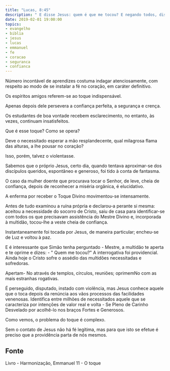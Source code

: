 ```yaml
---
title: "Lucas, 8:45"
description: " E disse Jesus: quem é que me tocou? E negando todos, disse Pedro e os que estavam Com ele: - Mestre, a multidão te aperta e te Oprime e dizes - Quem é que me tocou?".
date: 2019-02-01 19:00:00
topics: 
- evangelho
- biblia
- jesus
- lucas
- emmanuel
- fe
- coracao
- seguranca
- confianca
---
```


Número incontável de aprendizes costuma indagar atenciosamente, com respeito ao
modo de se instalar a fé no coração, em caráter definitivo.

Os espíritos amigos referem-se ao toque indispensável.

Apenas depois dele persevera a confiança perfeita, a segurança e
crença.

Os estudantes de boa vontade recebem esclarecimento, no
entanto, às vezes, continuam insatisfeitos.

Que é esse toque? Como se opera?

Deve o necessitado esperar a mão resplandecente, qual
milagrosa flama das alturas, a lhe pousar no coração?

Isso, porém, talvez o violentasse.

Sabemos que o próprio Jesus, certo dia, quando tentava
aproximar-se dos discípulos queridos, espontâneo e generoso, foi tido
à conta de fantasma.

O caso da mulher doente que procurava tocar o Senhor, de leve,
cheia de confiança, depois de reconhecer a miséria orgânica, é
elucidativo.

A enferma por receber o Toque Divino movimentou-se
intensamente.

Antes de tudo examinou a ruína própria e declarou-a perante si
mesma: aceitou a necessidade do socorro de Cristo, saiu de casa para
identificar-se com todos os que precisavam assistência do Mestre
Divino e, incorporada à multidão, tocou-lhe a veste cheia de
confiança.

Instantaneamente foi tocada por Jesus, de maneira particular;
encheu-se de Luz e voltou à paz.

E é interessante que Simão tenha perguntado - Mestre, a
multidão te aperta e te oprime e dizes: - " Quem me tocou?"
A interrogativa foi providencial. Ainda hoje o Cristo sofre o
assédio das multidões necessitadas e sofredoras.

Apertam- No através de templos, círculos, reuniões; oprimemNo com as mais estranhas rogativas.

É perseguido, disputado, instado com violência, mas Jesus
conhece aquele que o toca depois da renúncia aos vãos processos das
facilidades venenosas. Identifica entre milhões de necessitados aquele
que se caracteriza por intenções de valor real e volta - Se Pleno de
Carinho Desvelado por acolhê-lo nos braços Fortes e Generosos.

Como vemos, o problema do toque é complexo.

Sem o contato de Jesus não há fé legítima, mas para que isto se
efetue é preciso que a providência parta de nós mesmos.


## Fonte
Livro - Harmonização, Emmanuel
11 - O toque
